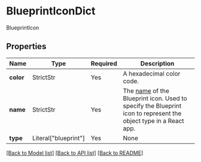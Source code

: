 # BlueprintIconDict

BlueprintIcon

## Properties
| Name | Type | Required | Description |
| ------------ | ------------- | ------------- | ------------- |
**color** | StrictStr | Yes | A hexadecimal color code. |
**name** | StrictStr | Yes | The [name](https://blueprintjs.com/docs/#icons/icons-list) of the Blueprint icon.  Used to specify the Blueprint icon to represent the object type in a React app.  |
**type** | Literal["blueprint"] | Yes | None |


[[Back to Model list]](../../../README.md#models-v2-link) [[Back to API list]](../../README.md#documentation-for-api-endpoints) [[Back to README]](../../README.md)
